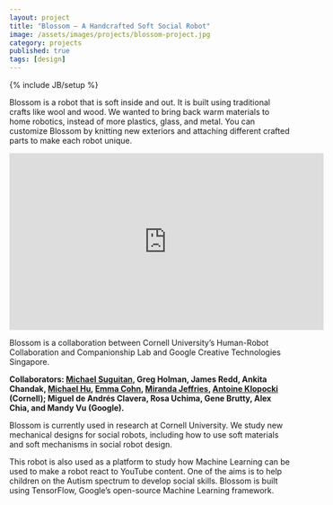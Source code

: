 ```yaml
---
layout: project
title: "Blossom – A Handcrafted Soft Social Robot"
image: /assets/images/projects/blossom-project.jpg
category: projects
published: true
tags: [design]
---
```

{% include JB/setup %}

Blossom is a robot that is soft inside and out. It is built using traditional crafts like wool and wood. We wanted to bring back warm materials to home robotics, instead of more plastics, glass, and metal. You can customize Blossom by knitting new exteriors and attaching different crafted parts to make each robot unique.

<!--more-->

<div class="video-container"><iframe width="560" height="315" src="https://www.youtube.com/embed/okFoKJK_N3w" frameborder="0" allow="autoplay; encrypted-media" allowfullscreen></iframe></div>

Blossom is a collaboration between Cornell University’s Human-Robot Collaboration and Companionship Lab and Google Creative Technologies Singapore. 

**Collaborators: [Michael Suguitan](http://hrc2.io/people/michael-suguitan), Greg Holman, James Redd, Ankita Chandak, [Michael Hu](http://hrc2.io/people/michael-hu), [Emma Cohn](http://hrc2.io/people/emma-cohn), [Miranda Jeffries](http://hrc2.io/people/miranda-jeffries), [Antoine Klopocki](http://hrc2.io/people/antoine-klopocki) (Cornell); Miguel de Andrés Clavera, Rosa Uchima, Gene Brutty, Alex Chia, and Mandy Vu (Google).**

Blossom is currently used in research at Cornell University. We study new mechanical designs for social robots, including how to use soft materials and soft mechanisms in social robot design.

This robot is also used as a platform to study how Machine Learning can be used to make a robot react to YouTube content. One of the aims is to help children on the Autism spectrum to develop social skills. Blossom is built using TensorFlow, Google’s open-source Machine Learning framework.

